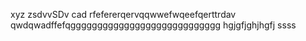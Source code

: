 xyz
zsdvvSDv
cad
rfefererqervqqwwefwqeefqerttrdav
qwdqwadffefqgggggggggggggggggggggggggggg
hgjgfjghjhgfj
ssss
